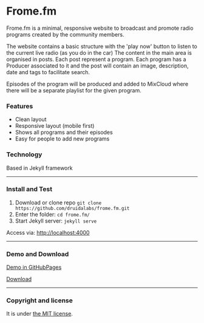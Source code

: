 # Frome.fm

Frome.fm is a minimal, responsive website to broadcast and promote radio programs created by the community members.  

The website contains a basic structure with the 'play now' button to listen to the current live radio (as you do in the car) The content in the main area is organised in posts. Each post represent a program. Each program has a Producer associated to it and the post will contain an image, description, date and tags to facilitate search.

Episodes of the program will be produced and added to MixCloud where there will be a separate playlist for the given program.

### Features

* Clean layout
* Responsive layout (mobile first)
* Shows all programs and their episodes
* Easy for people to add new programs

### Technology
Based in Jekyll framework

---

### Install and Test

1. Download or clone repo `git clone https://github.com/druidalabs/frome.fm.git`
2. Enter the folder: `cd frome.fm/`
4. Start Jekyll server: `jekyll serve`

Access via: [http://localhost:4000](http://localhost:4000)

---

### Demo and Download

[Demo in GitHubPages](https://druidalabs.github.io/frome.fm)

[Download](https://github.com/druidalabs/frome.fm/archive/master.zip)

---

### Copyright and license

It is under [the MIT license](/LICENSE).

